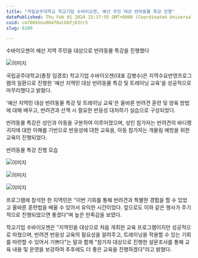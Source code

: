 ```yaml
---
title: "국립공주대학교 학교기업 수바이오젠, 예산 주민 대상 반려동물 특강 진행"
datePublished: Thu Feb 01 2024 15:37:55 GMT+0000 (Coordinated Universal Time)
cuid: cm706khnu004f0albbfj63tr5
slug: 6109

---
```



수바이오젠이 예산 지역 주민을 대상으로 반려동물 특강을 진행했다

![이미지](https://cdn.hashnode.com/res/hashnode/image/upload/v1739260111054/a7df4438-5239-4bab-b0a1-fc42fe74ba33.jpeg)

국립공주대학교(총장 임경호) 학교기업 수바이오젠(대표 김병수)은 지역수요반영프로그램의 일환으로 진행한 '예산 지역민 대상 반려동물 특강 및 트레이닝 교육'을 성공적으로 마무리했다고 밝혔다.

'예산 지역민 대상 반려동물 특강 및 트레이닝 교육'은 올바른 반려견 훈련 및 양육 방법에 대해 배우고, 반려견과 산책 시 필요한 반응성 대처하기 실습으로 구성되었다.

반려동물 특강은 성인과 아동을 구분하여 이루어졌으며, 성인 참가자는 반려견의 바디랭귀지에 대한 이해를 기반으로 반응성에 대한 교육을, 아동 참가자는 개물림 예방을 위한 교육이 진행되었다.

반려동물 특강 진행 모습

![이미지](https://cdn.hashnode.com/res/hashnode/image/upload/v1739260113730/91710977-b31c-45b2-b95a-29733c30ea5d.jpeg)

![이미지](https://cdn.hashnode.com/res/hashnode/image/upload/v1739260115832/7f40c377-2bd7-4393-b729-5e9d9e5b14bb.jpeg)

![이미지](https://cdn.hashnode.com/res/hashnode/image/upload/v1739260118407/ad218a4a-a336-4d32-b28a-4cdbce0d8051.jpeg)

프로그램에 참석한 한 지역민은 "이번 기회를 통해 반려견과 특별한 경험을 할 수 있었고 올바른 훈련법을 배울 수 있어서 유익한 시간이었다. 앞으로도 이와 같은 행사가 주기적으로 진행되었으면 좋겠다"며 높은 만족감을 보였다.

학교기업 수바이오젠은 "지역민을 대상으로 처음 개최한 교육 프로그램이지만 성공적으로 마쳤으며, 반려견 반응성 교육의 필요성을 알려주고, 트레이닝을 적용할 수 있는 기회를 마련할 수 있어서 기쁘다"는 말과 함께 "참가자 대상으로 진행한 설문조사를 통해 교육 내용 및 운영을 보강하여 추후에도 더 좋은 교육을 진행하겠다"라고 밝혔다.